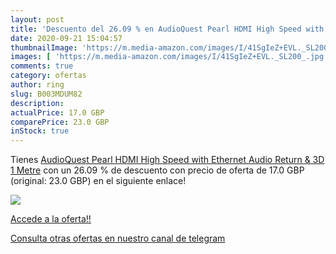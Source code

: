 ```yaml
---
layout: post
title: 'Descuento del 26.09 % en AudioQuest Pearl HDMI High Speed with Et'
date: 2020-09-21 15:04:57
thumbnailImage: 'https://m.media-amazon.com/images/I/41SgIeZ+EVL._SL200_.jpg'
images: [ 'https://m.media-amazon.com/images/I/41SgIeZ+EVL._SL200_.jpg' ]
comments: true
category: ofertas
author: ring
slug: B003MDUM82
description:
actualPrice: 17.0 GBP
comparePrice: 23.0 GBP
inStock: true
---
```


Tienes [AudioQuest Pearl HDMI High Speed with Ethernet  Audio Return & 3D 1 Metre](https://www.amazon.com/dp/B003MDUM82/?tag=redken08-20) con un 26.09 % de descuento con precio de oferta de 17.0 GBP (original: 23.0 GBP) en el siguiente enlace!

[![](https://m.media-amazon.com/images/I/41SgIeZ+EVL._SL200_.jpg)](https://www.amazon.com/dp/B003MDUM82/?tag=redken08-20)

[Accede a la oferta!!](https://www.amazon.com/dp/B003MDUM82/?tag=redken08-20)

[Consulta otras ofertas en nuestro canal de telegram](https://t.me/s/ofertas25)
